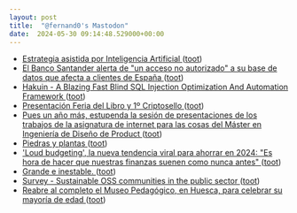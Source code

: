 ```yaml
---
layout: post
title:  "@fernand0's Mastodon"
date:  2024-05-30 09:14:48.529000+00:00
---
```

*  [Estrategia asistida por Inteligencia Artificial  ](https://business.sngular.com/estrategia-asistida-por-ia/) ([toot](https://mastodon.social/@fernand0/112529276175896623))
*  [El Banco Santander alerta de "un acceso no autorizado" a su base de datos que afecta a clientes de España ](https://cadenaser.com/nacional/2024/05/14/el-banco-santander-alerta-de-que-han-hackeado-su-base-de-datos-y-afecta-a-clientes-de-espana-cadena-ser) ([toot](https://mastodon.social/@fernand0/112529096702515670))
*  [Hakuin - A Blazing Fast Blind SQL Injection Optimization And Automation Framework ](https://www.kitploit.com/2024/05/hakuin-blazing-fast-blind-sql-injection.htm) ([toot](https://mastodon.social/@fernand0/112528873844297333))
*  [Presentación Feria del Libro y 1º Criptosello ](https://fesofi.es/noticias/presentacion-feria-del-libro-1o-criptosello-espanol) ([toot](https://mastodon.social/@fernand0/112527527620063871))
*  [Pues un año más, estupenda la sesión de presentaciones de los trabajos de la asignatura de internet para las cosas del Máster en Ingeniería de Diseño de Product ](https://mastodon.social/@fernand0/112525727778697250) ([toot](https://mastodon.social/@fernand0/112525727778697250))
*  [Piedras y plantas ](https://www.flickr.com/photos/fernand0/53715526013) ([toot](https://mastodon.social/@fernand0/112525632008068053))
*  [&#39;Loud budgeting&#39;, la nueva tendencia viral para ahorrar en 2024: &quot;Es hora de hacer que nuestras finanzas suenen como nunca antes&quot;  ](https://www.20minutos.es/noticia/5242893/0/loud-budgeting-nueva-tendencia-viral-para-ahorrar-2024-es-hora-hacer-que-nuestras-finanzas-suenen-como-nunca-antes/) ([toot](https://mastodon.social/@fernand0/112525524755115893))
*  [Grande e inestable. ](https://avecesunafoto.wordpress.com/2024/05/29/grande-e-inestable) ([toot](https://mastodon.social/@fernand0/112525457917162000))
*  [Survey - Sustainable OSS communities in the public sector  ](https://ec.europa.eu/eusurvey/runner/OSORsurvey2020sustainabilitycommunities) ([toot](https://mastodon.social/@fernand0/112525302790514665))
*  [Reabre al completo el Museo Pedagógico, en Huesca, para celebrar su mayoría de edad  ](https://www.diariodelaltoaragon.es/noticias/cultura/2024/05/16/reabre-al-completo-el-museo-pedagogico-de-aragon-para-celebrar-su-mayoria-de-edad-1733934-daa.html) ([toot](https://mastodon.social/@fernand0/112525012843914971))
